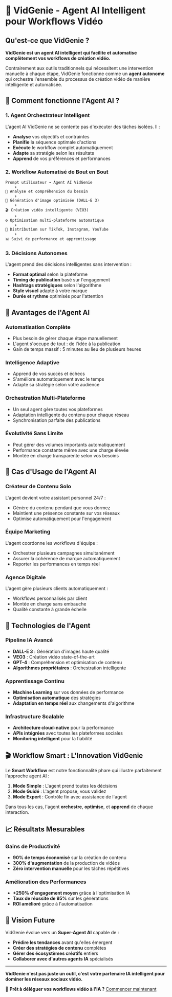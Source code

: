 # 🤖 VidGenie - Agent AI Intelligent pour Workflows Vidéo

## Qu'est-ce que VidGenie ?

**VidGenie est un agent AI intelligent qui facilite et automatise complètement vos workflows de création vidéo.**

Contrairement aux outils traditionnels qui nécessitent une intervention manuelle à chaque étape, VidGenie fonctionne comme un **agent autonome** qui orchestre l'ensemble du processus de création vidéo de manière intelligente et automatisée.

## 🧠 Comment fonctionne l'Agent AI ?

### 1. **Agent Orchestrateur Intelligent**
L'agent AI VidGenie ne se contente pas d'exécuter des tâches isolées. Il :
- **Analyse** vos objectifs et contraintes
- **Planifie** la séquence optimale d'actions
- **Exécute** le workflow complet automatiquement
- **Adapte** sa stratégie selon les résultats
- **Apprend** de vos préférences et performances

### 2. **Workflow Automatisé de Bout en Bout**
```
Prompt utilisateur → Agent AI VidGenie
    ↓
📝 Analyse et compréhension du besoin
    ↓
🎨 Génération d'image optimisée (DALL-E 3)
    ↓
🎬 Création vidéo intelligente (VEO3)
    ↓
⚙️ Optimisation multi-plateforme automatique
    ↓
📱 Distribution sur TikTok, Instagram, YouTube
    ↓
📊 Suivi de performance et apprentissage
```

### 3. **Décisions Autonomes**
L'agent prend des décisions intelligentes sans intervention :
- **Format optimal** selon la plateforme
- **Timing de publication** basé sur l'engagement
- **Hashtags stratégiques** selon l'algorithme
- **Style visuel** adapté à votre marque
- **Durée et rythme** optimisés pour l'attention

## 🎯 Avantages de l'Agent AI

### **Automatisation Complète**
- Plus besoin de gérer chaque étape manuellement
- L'agent s'occupe de tout : de l'idée à la publication
- Gain de temps massif : 5 minutes au lieu de plusieurs heures

### **Intelligence Adaptive**
- Apprend de vos succès et échecs
- S'améliore automatiquement avec le temps
- Adapte sa stratégie selon votre audience

### **Orchestration Multi-Plateforme**
- Un seul agent gère toutes vos plateformes
- Adaptation intelligente du contenu pour chaque réseau
- Synchronisation parfaite des publications

### **Évolutivité Sans Limite**
- Peut gérer des volumes importants automatiquement
- Performance constante même avec une charge élevée
- Montée en charge transparente selon vos besoins

## 🚀 Cas d'Usage de l'Agent AI

### **Créateur de Contenu Solo**
L'agent devient votre assistant personnel 24/7 :
- Génère du contenu pendant que vous dormez
- Maintient une présence constante sur vos réseaux
- Optimise automatiquement pour l'engagement

### **Équipe Marketing**
L'agent coordonne les workflows d'équipe :
- Orchestrer plusieurs campagnes simultanément
- Assurer la cohérence de marque automatiquement
- Reporter les performances en temps réel

### **Agence Digitale**
L'agent gère plusieurs clients automatiquement :
- Workflows personnalisés par client
- Montée en charge sans embauche
- Qualité constante à grande échelle

## 🔧 Technologies de l'Agent

### **Pipeline IA Avancé**
- **DALL-E 3** : Génération d'images haute qualité
- **VEO3** : Création vidéo state-of-the-art
- **GPT-4** : Compréhension et optimisation de contenu
- **Algorithmes propriétaires** : Orchestration intelligente

### **Apprentissage Continu**
- **Machine Learning** sur vos données de performance
- **Optimisation automatique** des stratégies
- **Adaptation en temps réel** aux changements d'algorithme

### **Infrastructure Scalable**
- **Architecture cloud-native** pour la performance
- **APIs intégrées** avec toutes les plateformes sociales
- **Monitoring intelligent** pour la fiabilité

## 🎬 Workflow Smart : L'Innovation VidGenie

Le **Smart Workflow** est notre fonctionnalité phare qui illustre parfaitement l'approche agent AI :

1. **Mode Simple** : L'agent prend toutes les décisions
2. **Mode Guidé** : L'agent propose, vous validez
3. **Mode Expert** : Contrôle fin avec assistance de l'agent

Dans tous les cas, l'agent **orchestre**, **optimise**, et **apprend** de chaque interaction.

## 📈 Résultats Mesurables

### **Gains de Productivité**
- **90% de temps économisé** sur la création de contenu
- **300% d'augmentation** de la production de vidéos
- **Zéro intervention manuelle** pour les tâches répétitives

### **Amélioration des Performances**
- **+250% d'engagement moyen** grâce à l'optimisation IA
- **Taux de réussite de 95%** sur les générations
- **ROI amélioré** grâce à l'automatisation

## 🔮 Vision Future

VidGenie évolue vers un **Super-Agent AI** capable de :
- **Prédire les tendances** avant qu'elles émergent
- **Créer des stratégies de contenu** complètes
- **Gérer des écosystèmes créatifs** entiers
- **Collaborer avec d'autres agents IA** spécialisés

---

**VidGenie n'est pas juste un outil, c'est votre partenaire IA intelligent pour dominer les réseaux sociaux vidéo.**

🚀 **Prêt à déléguer vos workflows vidéo à l'IA ?** [Commencer maintenant](https://vidgenie.app)